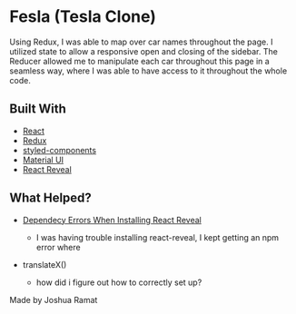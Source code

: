 # Fesla (Tesla Clone)

Using Redux, I was able to map over car names throughout the page. I utilized state to allow a responsive open and closing of the sidebar. The Reducer allowed me to manipulate each car throughout this page in a seamless way, where I was able to have access to it throughout the whole code.
## Built With

* [React](https://reactjs.org/)
* [Redux](https://react-redux.js.org/)
* [styled-components](https://styled-components.com/)
* [Material UI](https://mui.com/)
* [React Reveal](https://www.react-reveal.com/)

## What Helped?

* [Dependecy Errors When Installing React Reveal](https://stackoverflow.com/questions/64701308/graphql-eresolve-unable-to-resolve-dependency-tree-when-building-my-docker-conta/64744566#64744566)

  * I was having trouble installing react-reveal, I kept getting an npm error where

* translateX()

  * how did i figure out how to correctly set up?

Made by Joshua Ramat
